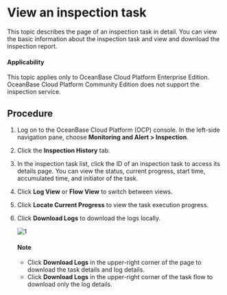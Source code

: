 # View an inspection task

This topic describes the page of an inspection task in detail. You can view the basic information about the inspection task and view and download the inspection report.

<main id="notice" type='notice'>
<h4>Applicability</h4>
<p>This topic applies only to OceanBase Cloud Platform Enterprise Edition. OceanBase Cloud Platform Community Edition does not support the inspection service. </p>
</main>

## Procedure

1. Log on to the OceanBase Cloud Platform (OCP) console. In the left-side navigation pane, choose **Monitoring and Alert > Inspection**.

2. Click the **Inspection History** tab.

3. In the inspection task list, click the ID of an inspection task to access its details page. You can view the status, current progress, start time, accumulated time, and initiator of the task.

4. Click **Log View** or **Flow View** to switch between views.

5. Click **Locate Current Progress** to view the task execution progress.

6. Click **Download Logs** to download the logs locally.

   ![1](https://obbusiness-private.oss-cn-shanghai.aliyuncs.com/doc/img/ocp/401/%E6%9F%A5%E7%9C%8B%E5%B7%A1%E6%A3%80%E4%BB%BB%E5%8A%A1.png)

    <main id="notice" type='explain'>
    <h4>Note</h4>
    <p><ul><li>Click <b>Download Logs</b> in the upper-right corner of the page to download the task details and log details. </li><li>Click <b>Download Logs</b> in the upper-right corner of the task flow to download only the log details.</li></ul></a></p>
    </main>
